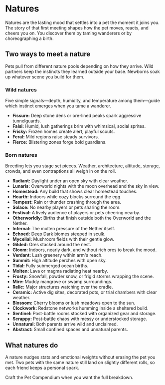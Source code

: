 # Natures

Natures are the lasting mood that settles into a pet the moment it joins you. The story of that first meeting shapes how the pet moves, reacts, and cheers you on. You discover them by taming wanderers or by choreographing a birth.

## Two ways to meet a nature

Pets pull from different nature pools depending on how they arrive. Wild partners keep the instincts they learned outside your base. Newborns soak up whatever scene you build for them.

### Wild natures

Five simple signals—depth, humidity, and temperature among them—guide which instinct emerges when you tame a wanderer.

* **Fissure:** Deep stone dens or ore-lined peaks spark aggressive tunnelguards.
* **Falsi:** Humid, lush gatherings brim with whimsical, social sprites.
* **Frisky:** Frozen homes create alert, playful scouts.
* **Feral:** Mild regions raise steady survivors.
* **Fierce:** Blistering zones forge bold guardians.

### Born natures

Breeding lets you stage set pieces. Weather, architecture, altitude, storage, crowds, and even contraptions all weigh in on the roll.

* **Radiant:** Daylight under an open sky with clear weather.
* **Lunaris:** Overworld nights with the moon overhead and the sky in view.
* **Homestead:** Any build that shows clear homestead touches.
* **Hearth:** Indoors while cozy blocks surround the egg.
* **Tempest:** Rain or thunder crashing through the area.
* **Solace:** No nearby players or pets sharing the room.
* **Festival:** A lively audience of players or pets cheering nearby.
* **Otherworldly:** Births that finish outside both the Overworld and the Nether.
* **Infernal:** The molten pressure of the Nether itself.
* **Echoed:** Deep Dark biomes steeped in sculk.
* **Mycelial:** Mushroom fields with their gentle glow.
* **Gilded:** Ores stacked around the nest.
* **Gloom:** Indoors, nearly dark, and without rich ores to break the mood.
* **Verdant:** Lush greenery within arm's reach.
* **Summit:** High altitude perches with open sky.
* **Tidal:** Fully submerged ocean births.
* **Molten:** Lava or magma radiating heat nearby.
* **Frosty:** Snowfall, powder snow, or frigid storms wrapping the scene.
* **Mire:** Muddy mangrove or swamp surroundings.
* **Relic:** Major structures watching over the cradle.
* **Ceramic:** Active dig sites, decorated pots, or trial chambers with clear weather.
* **Blossom:** Cherry blooms or lush meadows open to the sun.
* **Clockwork:** Redstone networks humming inside a sheltered build.
* **Sentinel:** Post-battle rooms stocked with organized gear and storage.
* **Scrappy:** Post-battle chaos with messy or understocked storage.
* **Unnatural:** Both parents arrive wild and unclaimed.
* **Abstract:** Small confined spaces and unnatural parents.

## What natures do

A nature nudges stats and emotional weights without erasing the pet you met. Two pets with the same nature still land on slightly different rolls, so each friend keeps a personal spark.

Craft the Pet Compendium when you want the full breakdown.
